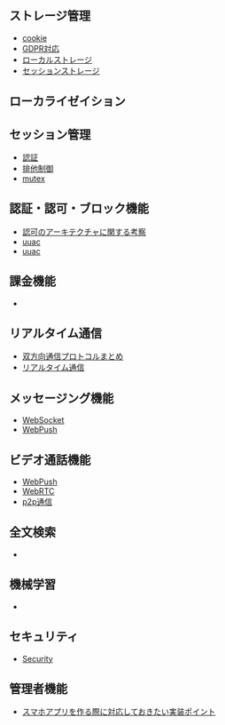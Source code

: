## ストレージ管理
- [cookie](https://developer.mozilla.org/ja/docs/Web/HTTP/Cookies "cookie")
- [GDPR対応](https://b-risk.jp/blog/2022/02/gdpr/ "GDPR対応")
- [ローカルストレージ]( "ローカルストレージ")
- [セッションストレージ]( "セッションストレージ")
## ローカライゼイション
## セッション管理
- [認証]( "認証")
- [排他制御](https://ja.wikipedia.org/wiki/%E6%8E%92%E4%BB%96%E5%88%B6%E5%BE%A1 "排他制御")
- [mutex](https://ja.wikipedia.org/wiki/%E3%83%9F%E3%83%A5%E3%83%BC%E3%83%86%E3%83%83%E3%82%AF%E3%82%B9 "mutex")
## 認証・認可・ブロック機能
- [認可のアーキテクチャに関する考察](https://zenn.dev/she_techblog/articles/6eff1f28d107be "認可のアーキテクチャに関する考察")
- [uuac](https://inria.hal.science/hal-01534764/document "uuac")
- [uuac](https://inria.hal.science/hal-01284863/document "uuac")
## 課金機能
- []( "")
## リアルタイム通信
- [双方向通信プロトコルまとめ](https://qiita.com/theFirstPenguin/items/55dd1daa9313f6b90e2f "双方向通信プロトコルまとめ")
- [リアルタイム通信](https://www.ibm.com/docs/ja/was-liberty/zos?topic=overview-real-time-communications "リアルタイム通信")
## メッセージング機能
- [WebSocket](https://developer.mozilla.org/en-US/docs/Web/API/WebSocket "WebSocket")
- [WebPush]( "WebPush")
## ビデオ通話機能
- [WebPush]( "WebPush")
- [WebRTC]( "WebRTC")
- [p2p通信]( "p2p通信")
## 全文検索
- []( "")
## 機械学習
- []( "")
## セキュリティ
- [Security](https://developer.mozilla.org/en-US/docs/Web/Security "Security")
## 管理者機能
- [スマホアプリを作る際に対応しておきたい実装ポイント](https://zenn.dev/unbam/articles/5d977f0d0434ec "スマホアプリを作る際に対応しておきたい実装ポイント")
